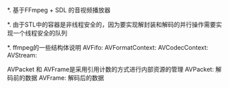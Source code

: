 *. 基于FFmpeg + SDL 的音视频播放器

*. 由于STL中的容器是非线程安全的，因为要实现解封装和解码的并行操作需要实现一个线程安全的队列

*. ffmpeg的一些结构体说明
AVFifo:
AVFormatContext:
AVCodecContext:
AVStream:

AVPacket 和 AVFrame是采用引用计数的方式进行内部资源的管理
AVPacket: 解码前的数据
AVFrame: 解码后的数据

